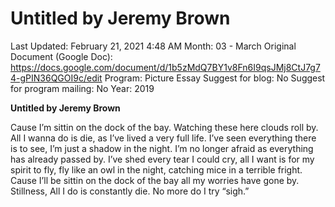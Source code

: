 # Untitled by Jeremy Brown

Last Updated: February 21, 2021 4:48 AM
Month: 03 - March
Original Document (Google Doc): https://docs.google.com/document/d/1b5zMdQ7BY1v8Fn6I9qsJMj8CtJ7g74-gPIN36QGOI9c/edit
Program: Picture Essay
Suggest for blog: No
Suggest for program mailing: No
Year: 2019

**Untitled by Jeremy Brown**

Cause I’m sittin on the dock of the bay. Watching these here clouds roll by. All I wanna do is die, as I’ve lived a very full life. I’ve seen everything there is to see, I’m just a shadow in the night. I’m no longer afraid as everything has already passed by. I’ve shed every tear I could cry, all I want is for my spirit to fly, fly like an owl in the night, catching mice in a terrible fright. Cause I’ll be sittin on the dock of the bay all my worries have gone by. Stillness, All I do is constantly die. No more do I try “sigh.”